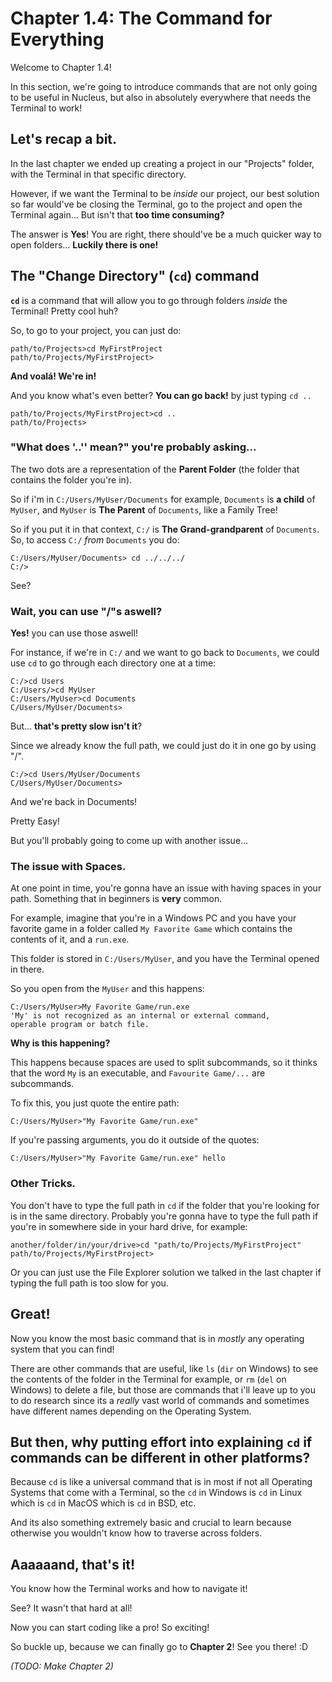 # Chapter 1.4: The Command for Everything

Welcome to Chapter 1.4!

In this section, we're going to introduce commands that are not only going to be useful in Nucleus, but also in absolutely everywhere that needs the Terminal to work!

## Let's recap a bit.

In the last chapter we ended up creating a project in our "Projects" folder, with the Terminal in that specific directory.

However, if we want the Terminal to be *inside* our project, our best solution so far would've be closing the Terminal, go to the project and open the Terminal again... But isn't that **too time consuming?**

The answer is **Yes**! You are right, there should've be a much quicker way to open folders... **Luckily there is one!**

## The "Change Directory" (`cd`) command

**`cd`** is a command that will allow you to go through folders *inside* the Terminal! Pretty cool huh?

So, to go to your project, you can just do:

```
path/to/Projects>cd MyFirstProject
path/to/Projects/MyFirstProject>
```

**And voalá! We're in!**

And you know what's even better? **You can go back!** by just typing `cd ..`

```
path/to/Projects/MyFirstProject>cd ..
path/to/Projects>
```

### "What does '..'' mean?" you're probably asking...

The two dots are a representation of the **Parent Folder** (the folder that contains the folder you're in).

So if i'm in `C:/Users/MyUser/Documents` for example, `Documents` is **a child** of `MyUser`, and `MyUser` is **The Parent** of `Documents`, like a Family Tree!

So if you put it in that context, `C:/` is **The Grand-grandparent** of `Documents`. So, to access `C:/` *from* `Documents` you do:

```
C:/Users/MyUser/Documents> cd ../../../
C:/>
```

See?

### Wait, you can use "/"s aswell?

**Yes!** you can use those aswell!

For instance, if we're in `C:/` and we want to go back to `Documents`, we could use `cd` to go through each directory one at a time:

```
C:/>cd Users
C:/Users/>cd MyUser
C:/Users/MyUser>cd Documents
C/Users/MyUser/Documents>
```

But... **that's pretty slow isn't it**?

Since we already know the full path, we could just do it in one go by using "/".

```
C:/>cd Users/MyUser/Documents
C/Users/MyUser/Documents>
```

And we're back in Documents!

Pretty Easy!

But you'll probably going to come up with another issue...

### The issue with Spaces.

At one point in time, you're gonna have an issue with having spaces in your path. Something that in beginners is **very** common.

For example, imagine that you're in a Windows PC and you have your favorite game in a folder called `My Favorite Game` which contains the contents of it, and a `run.exe`.

This folder is stored in `C:/Users/MyUser`, and you have the Terminal opened in there.

So you open from the `MyUser` and this happens:

```
C:/Users/MyUser>My Favorite Game/run.exe
'My' is not recognized as an internal or external command,
operable program or batch file.
```

**Why is this happening?**

This happens because spaces are used to split subcommands, so it thinks that the word `My` is an executable, and `Favourite Game/...` are subcommands.

To fix this, you just quote the entire path:

```
C:/Users/MyUser>"My Favorite Game/run.exe"
```

If you're passing arguments, you do it outside of the quotes:

```
C:/Users/MyUser>"My Favorite Game/run.exe" hello
```

### Other Tricks.

You don't have to type the full path in `cd` if the folder that you're looking for is in the same directory. Probably you're gonna have to type the full path if you're in somewhere side in your hard drive, for example:

```
another/folder/in/your/drive>cd "path/to/Projects/MyFirstProject"
path/to/Projects/MyFirstProject>
```

Or you can just use the File Explorer solution we talked in the last chapter if typing the full path is too slow for you.

## Great!

Now you know the most basic command that is in *mostly* any operating system that you can find!

There are other commands that are useful, like `ls` (`dir` on Windows) to see the contents of the folder in the Terminal for example, or `rm` (`del` on Windows) to delete a file, but those are commands that i'll leave up to you to do research since its a *really* vast world of commands and sometimes have different names depending on the Operating System.

## But then, why putting effort into explaining `cd` if commands can be different in other platforms?

Because `cd` is like a universal command that is in most if not all Operating Systems that come with a Terminal, so the `cd` in Windows is `cd` in Linux which is `cd` in MacOS which is `cd` in BSD, etc.

And its also something extremely basic and crucial to learn because otherwise you wouldn't know how to traverse across folders.

## Aaaaaand, that's it!

You know how the Terminal works and how to navigate it!

See? It wasn't that hard at all!

Now you can start coding like a pro! So exciting!

So buckle up, because we can finally go to **Chapter 2**! See you there! :D

*(TODO: Make Chapter 2)*